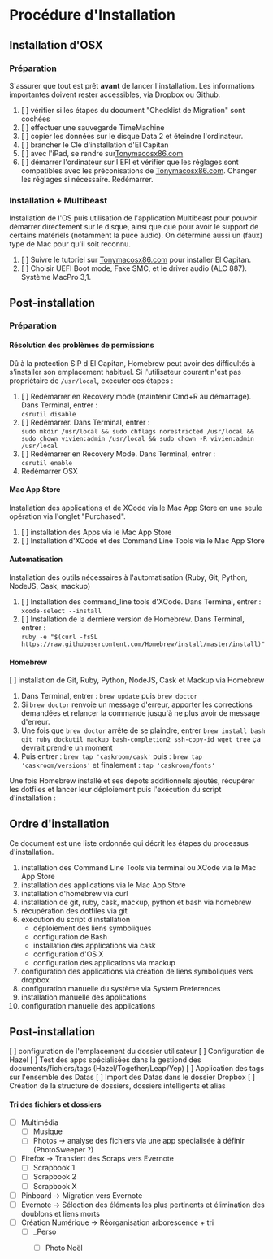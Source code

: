 # Procédure d'Installation


## Installation d'OSX

### Préparation

S'assurer que tout est prêt **avant** de lancer l'installation. Les informations importantes doivent rester accessibles, via Dropbox ou Github.

1. [ ] vérifier si les étapes du document "Checklist de Migration" sont cochées
2. [ ] effectuer une sauvegarde TimeMachine
3. [ ] copier les données sur le disque Data 2 et éteindre l'ordinateur.
4. [ ] brancher le Clé d'installation d'El Capitan
5. [ ] avec l'iPad, se rendre sur[Tonymacosx86.com](https://www.tonymacx86.com/threads/unibeast-install-os-x-el-capitan-on-any-supported-intel-based-pc.172672/)
6. [ ] démarrer l'ordinateur sur l'EFI et vérifier que les réglages sont compatibles avec les préconisations de [Tonymacosx86.com](https://www.tonymacx86.com/threads/unibeast-install-os-x-el-capitan-on-any-supported-intel-based-pc.172672/). Changer les réglages si nécessaire. Redémarrer. 


### Installation + Multibeast

Installation de l'OS puis utilisation de l'application Multibeast pour pouvoir démarrer directement sur le disque, ainsi que que pour avoir le support de certains matériels (notamment la puce audio). On détermine aussi un (faux) type de Mac pour qu'il soit reconnu.

1. [ ] Suivre le tutoriel sur [Tonymacosx86.com](https://www.tonymacx86.com/threads/unibeast-install-os-x-el-capitan-on-any-supported-intel-based-pc.172672/) pour installer El Capitan.
2. [ ] Choisir UEFI Boot mode, Fake SMC, et le driver audio (ALC 887).  
Système MacPro 3,1.


## Post-installation

### Préparation

#### Résolution des problèmes de permissions

Dû à la protection SIP d'El Capitan, Homebrew peut avoir des difficultés à s'installer son emplacement habituel. Si l'utilisateur courant n'est pas propriétaire de `/usr/local`, executer ces étapes :  

1. [ ] Redémarrer en Recovery mode (maintenir Cmd+R au démarrage).  
    Dans Terminal, entrer :  
    `csrutil disable`
2. [ ] Redémarrer. Dans Terminal, entrer :  
    `sudo mkdir /usr/local && sudo chflags norestricted /usr/local && sudo chown vivien:admin /usr/local && sudo chown -R vivien:admin /usr/local`
3. [ ] Redémarrer en Recovery Mode. Dans Terminal, entrer :  
    `csrutil enable`
4. Redémarrer OSX

#### Mac App Store

Installation des applications et de XCode via le Mac App Store en une seule opération via l'onglet "Purchased".

1. [ ] installation des Apps via le Mac App Store
2. [ ] Installation d'XCode et des Command Line Tools via le Mac App Store

#### Automatisation

Installation des outils nécessaires à l'automatisation (Ruby, Git, Python, NodeJS, Cask, mackup)

1. [ ] Installation des command_line tools d'XCode. Dans Terminal, entrer :  
    `xcode-select --install`
2. [ ] Installation de la dernière version de Homebrew. Dans Terminal, entrer :  
    `ruby -e "$(curl -fsSL https://raw.githubusercontent.com/Homebrew/install/master/install)"`

#### Homebrew
[ ] installation de Git, Ruby, Python, NodeJS, Cask et Mackup via Homebrew
1. Dans Terminal, entrer :
    `brew update`
    puis
    `brew doctor`
2. Si `brew doctor` renvoie un message d'erreur, apporter les corrections demandées et relancer la commande jusqu'à ne plus avoir de message d'erreur.
3. Une fois que `brew doctor` arrête de se plaindre, entrer
    `brew install bash git ruby dockutil mackup bash-completion2 ssh-copy-id wget tree`
    ça devrait prendre un moment
4. Puis entrer : 
    `brew tap 'caskroom/cask'`
    puis :
    `brew tap 'caskroom/versions'`
    et finalement :
    `tap 'caskroom/fonts'`

Une fois Homebrew installé et ses dépots additionnels ajoutés, récupérer les dotfiles et lancer leur déploiement puis l'exécution du script d'installation :

## Ordre d'installation

Ce document est une liste ordonnée qui décrit les étapes du processus d'installation.

1. installation des Command Line Tools via terminal ou XCode via le Mac App Store
2. installation des applications via le Mac App Store
3. installation d'homebrew via curl
4. installation de git, ruby, cask, mackup, python et bash via homebrew
5. récupération des dotfiles via git
6. execution du script d'installation
    - déploiement des liens symboliques
    - configuration de Bash
    - installation des applications via cask
    - configuration d'OS X
    - configuration des applications via mackup
7. configuration des applications via création de liens symboliques vers dropbox
8. configuration manuelle du système via System Preferences
9. installation manuelle des applications
10. configuration manuelle des applications


## Post-installation

[ ] configuration de l'emplacement du dossier utilisateur
[ ] Configuration de Hazel
[ ] Test des apps spécialisées dans la gestiond des documents/fichiers/tags (Hazel/Together/Leap/Yep)
[ ] Application des tags sur l'ensemble des Datas
[ ] Import des Datas dans le dossier Dropbox
[ ] Création de la structure de dossiers, dossiers intelligents et alias

#### Tri des fichiers et dossiers
- [ ] Multimédia
    + [ ] Musique
    + [ ] Photos -> analyse des fichiers via une app spécialisée à définir (PhotoSweeper ?)
- [ ] Firefox -> Transfert des Scraps vers Evernote
    + [ ] Scrapbook 1
    + [ ] Scrapbook 2
    + [ ] Scrapbook X
- [ ] Pinboard -> Migration vers Evernote
- [ ] Evernote -> Sélection des éléments les plus pertinents et élimination des doublons et liens morts
- [ ] Création Numérique -> Réorganisation arborescence + tri
    + [ ] _Perso
        * [ ] Photo Noël

